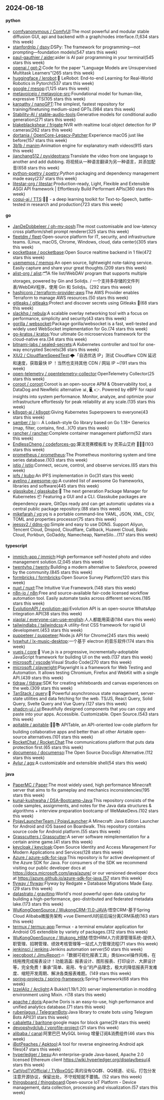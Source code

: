 ## 2024-06-18

#### python
* [comfyanonymous / ComfyUI](https://github.com/comfyanonymous/ComfyUI):The most powerful and modular stable diffusion GUI, api and backend with a graph/nodes interface.(1,634 stars this week)
* [stanfordnlp / dspy](https://github.com/stanfordnlp/dspy):DSPy: The framework for programming—not prompting—foundation models(547 stars this week)
* [paul-gauthier / aider](https://github.com/paul-gauthier/aider):aider is AI pair programming in your terminal(545 stars this week)
* [openai / gpt-2](https://github.com/openai/gpt-2):Code for the paper "Language Models are Unsupervised Multitask Learners"(265 stars this week)
* [huggingface / lerobot](https://github.com/huggingface/lerobot):🤗 LeRobot: End-to-end Learning for Real-World Robotics in Pytorch(537 stars this week)
* [google / mesop](https://github.com/google/mesop):(1,125 stars this week)
* [metavoiceio / metavoice-src](https://github.com/metavoiceio/metavoice-src):Foundational model for human-like, expressive TTS(105 stars this week)
* [karpathy / nanoGPT](https://github.com/karpathy/nanoGPT):The simplest, fastest repository for training/finetuning medium-sized GPTs.(984 stars this week)
* [Stability-AI / stable-audio-tools](https://github.com/Stability-AI/stable-audio-tools):Generative models for conditional audio generation(271 stars this week)
* [blakeblackshear / frigate](https://github.com/blakeblackshear/frigate):NVR with realtime local object detection for IP cameras(262 stars this week)
* [dortania / OpenCore-Legacy-Patcher](https://github.com/dortania/OpenCore-Legacy-Patcher):Experience macOS just like before(157 stars this week)
* [3b1b / manim](https://github.com/3b1b/manim):Animation engine for explanatory math videos(915 stars this week)
* [jianchang512 / pyvideotrans](https://github.com/jianchang512/pyvideotrans):Translate the video from one language to another and add dubbing. 将视频从一种语言翻译为另一种语言，并添加配音(658 stars this week)
* [python-poetry / poetry](https://github.com/python-poetry/poetry):Python packaging and dependency management made easy(237 stars this week)
* [litestar-org / litestar](https://github.com/litestar-org/litestar):Production-ready, Light, Flexible and Extensible ASGI API framework | Effortlessly Build Performant APIs(360 stars this week)
* [coqui-ai / TTS](https://github.com/coqui-ai/TTS):🐸💬 - a deep learning toolkit for Text-to-Speech, battle-tested in research and production(723 stars this week)

#### go
* [JanDeDobbeleer / oh-my-posh](https://github.com/JanDeDobbeleer/oh-my-posh):The most customisable and low-latency cross platform/shell prompt renderer(325 stars this week)
* [fleetdm / fleet](https://github.com/fleetdm/fleet):Open-source platform for IT, security, and infrastructure teams. (Linux, macOS, Chrome, Windows, cloud, data center)(305 stars this week)
* [pocketbase / pocketbase](https://github.com/pocketbase/pocketbase):Open Source realtime backend in 1 file(472 stars this week)
* [usememos / memos](https://github.com/usememos/memos):An open source, lightweight note-taking service. Easily capture and share your great thoughts.(209 stars this week)
* [alist-org / alist](https://github.com/alist-org/alist):🗂️A file list/WebDAV program that supports multiple storages, powered by Gin and Solidjs. / 一个支持多存储的文件列表/WebDAV程序，使用 Gin 和 Solidjs。(292 stars this week)
* [hashicorp / terraform-provider-aws](https://github.com/hashicorp/terraform-provider-aws):The AWS Provider enables Terraform to manage AWS resources.(50 stars this week)
* [gitleaks / gitleaks](https://github.com/gitleaks/gitleaks):Protect and discover secrets using Gitleaks 🔑(68 stars this week)
* [slackhq / nebula](https://github.com/slackhq/nebula):A scalable overlay networking tool with a focus on performance, simplicity and security(43 stars this week)
* [gorilla / websocket](https://github.com/gorilla/websocket):Package gorilla/websocket is a fast, well-tested and widely used WebSocket implementation for Go.(74 stars this week)
* [go-kratos / kratos](https://github.com/go-kratos/kratos):Your ultimate Go microservices framework for the cloud-native era.(34 stars this week)
* [bitnami-labs / sealed-secrets](https://github.com/bitnami-labs/sealed-secrets):A Kubernetes controller and tool for one-way encrypted Secrets(36 stars this week)
* [XIU2 / CloudflareSpeedTest](https://github.com/XIU2/CloudflareSpeedTest):🌩「自选优选 IP」测试 Cloudflare CDN 延迟和速度，获取最快 IP ！当然也支持其他 CDN / 网站 IP ~(191 stars this week)
* [open-telemetry / opentelemetry-collector](https://github.com/open-telemetry/opentelemetry-collector):OpenTelemetry Collector(25 stars this week)
* [coroot / coroot](https://github.com/coroot/coroot):Coroot is an open-source APM & Observability tool, a DataDog and NewRelic alternative 📊, 🖥️, 👉. Powered by eBPF for rapid insights into system performance. Monitor, analyze, and optimize your infrastructure effortlessly for peak reliability at any scale.(135 stars this week)
* [k8sgpt-ai / k8sgpt](https://github.com/k8sgpt-ai/k8sgpt):Giving Kubernetes Superpowers to everyone(43 stars this week)
* [samber / lo](https://github.com/samber/lo):💥 A Lodash-style Go library based on Go 1.18+ Generics (map, filter, contains, find...)(70 stars this week)
* [rancher / rancher](https://github.com/rancher/rancher):Complete container management platform(52 stars this week)
* [EndlessCheng / codeforces-go](https://github.com/EndlessCheng/codeforces-go):算法竞赛模板库 by 灵茶山艾府 💭💡🎈(103 stars this week)
* [prometheus / prometheus](https://github.com/prometheus/prometheus):The Prometheus monitoring system and time series database.(103 stars this week)
* [istio / istio](https://github.com/istio/istio):Connect, secure, control, and observe services.(65 stars this week)
* [ipfs / kubo](https://github.com/ipfs/kubo):An IPFS implementation in Go(31 stars this week)
* [avelino / awesome-go](https://github.com/avelino/awesome-go):A curated list of awesome Go frameworks, libraries and software(445 stars this week)
* [glasskube / glasskube](https://github.com/glasskube/glasskube):🧊 The next generation Package Manager for Kubernetes 📦 Featuring a GUI and a CLI. Glasskube packages are dependency aware, GitOps ready and can get automatic updates via a central public package repository.(88 stars this week)
* [mikefarah / yq](https://github.com/mikefarah/yq):yq is a portable command-line YAML, JSON, XML, CSV, TOML and properties processor(75 stars this week)
* [jeessy2 / ddns-go](https://github.com/jeessy2/ddns-go):Simple and easy to use DDNS. Support Aliyun, Tencent Cloud, Dnspod, Cloudflare, Callback, Huawei Cloud, Baidu Cloud, Porkbun, GoDaddy, Namecheap, NameSilo...(117 stars this week)

#### typescript
* [immich-app / immich](https://github.com/immich-app/immich):High performance self-hosted photo and video management solution.(2,045 stars this week)
* [twentyhq / twenty](https://github.com/twentyhq/twenty):Building a modern alternative to Salesforce, powered by the community.(845 stars this week)
* [formbricks / formbricks](https://github.com/formbricks/formbricks):Open Source Survey Platform(120 stars this week)
* [nuxt / nuxt](https://github.com/nuxt/nuxt):The Intuitive Vue Framework.(148 stars this week)
* [n8n-io / n8n](https://github.com/n8n-io/n8n):Free and source-available fair-code licensed workflow automation tool. Easily automate tasks across different services.(185 stars this week)
* [EvolutionAPI / evolution-api](https://github.com/EvolutionAPI/evolution-api):Evolution API is an open-source WhatsApp integration API(38 stars this week)
* [xiaolai / everyone-can-use-english](https://github.com/xiaolai/everyone-can-use-english):人人都能用英语(184 stars this week)
* [tailwindlabs / tailwindcss](https://github.com/tailwindlabs/tailwindcss):A utility-first CSS framework for rapid UI development.(453 stars this week)
* [puppeteer / puppeteer](https://github.com/puppeteer/puppeteer):Node.js API for Chrome(245 stars this week)
* [lyswhut / lx-music-desktop](https://github.com/lyswhut/lx-music-desktop):一个基于 electron 的音乐软件(174 stars this week)
* [vuejs / core](https://github.com/vuejs/core):🖖 Vue.js is a progressive, incrementally-adoptable JavaScript framework for building UI on the web.(137 stars this week)
* [microsoft / vscode](https://github.com/microsoft/vscode):Visual Studio Code(270 stars this week)
* [microsoft / playwright](https://github.com/microsoft/playwright):Playwright is a framework for Web Testing and Automation. It allows testing Chromium, Firefox and WebKit with a single API.(439 stars this week)
* [tldraw / tldraw](https://github.com/tldraw/tldraw):SDK for creating whiteboards and canvas experiences on the web.(309 stars this week)
* [TanStack / query](https://github.com/TanStack/query):🤖 Powerful asynchronous state management, server-state utilities and data fetching for the web. TS/JS, React Query, Solid Query, Svelte Query and Vue Query.(127 stars this week)
* [shadcn-ui / ui](https://github.com/shadcn-ui/ui):Beautifully designed components that you can copy and paste into your apps. Accessible. Customizable. Open Source.(543 stars this week)
* [apitable / apitable](https://github.com/apitable/apitable):🚀🎉📚 APITable, an API-oriented low-code platform for building collaborative apps and better than all other Airtable open-source alternatives.(101 stars this week)
* [RocketChat / Rocket.Chat](https://github.com/RocketChat/Rocket.Chat):The communications platform that puts data protection first.(65 stars this week)
* [documenso / documenso](https://github.com/documenso/documenso):The Open Source DocuSign Alternative.(112 stars this week)
* [Aylur / ags](https://github.com/Aylur/ags):A customizable and extensible shell(54 stars this week)

#### java
* [PaperMC / Paper](https://github.com/PaperMC/Paper):The most widely used, high performance Minecraft server that aims to fix gameplay and mechanics inconsistencies(195 stars this week)
* [kunal-kushwaha / DSA-Bootcamp-Java](https://github.com/kunal-kushwaha/DSA-Bootcamp-Java):This repository consists of the code samples, assignments, and notes for the Java data structures & algorithms + interview preparation bootcamp of WeMakeDevs.(102 stars this week)
* [PojavLauncherTeam / PojavLauncher](https://github.com/PojavLauncherTeam/PojavLauncher):A Minecraft: Java Edition Launcher for Android and iOS based on Boardwalk. This repository contains source code for Android platform.(55 stars this week)
* [Grasscutters / Grasscutter](https://github.com/Grasscutters/Grasscutter):A server software reimplementation for a certain anime game.(41 stars this week)
* [keycloak / keycloak](https://github.com/keycloak/keycloak):Open Source Identity and Access Management For Modern Applications and Services(128 stars this week)
* [Azure / azure-sdk-for-java](https://github.com/Azure/azure-sdk-for-java):This repository is for active development of the Azure SDK for Java. For consumers of the SDK we recommend visiting our public developer docs at https://docs.microsoft.com/java/azure/ or our versioned developer docs at https://azure.github.io/azure-sdk-for-java.(57 stars this week)
* [flyway / flyway](https://github.com/flyway/flyway):Flyway by Redgate • Database Migrations Made Easy.(29 stars this week)
* [datastrato / gravitino](https://github.com/datastrato/gravitino):World's most powerful open data catalog for building a high-performance, geo-distributed and federated metadata lake.(173 stars this week)
* [WuKongOpenSource / WukongCRM-11.0-JAVA](https://github.com/WuKongOpenSource/WukongCRM-11.0-JAVA):悟空CRM-基于Spring Cloud Alibaba微服务架构 +vue ElementUI的前后端分离CRM系统(163 stars this week)
* [termux / termux-app](https://github.com/termux/termux-app):Termux - a terminal emulator application for Android OS extendible by variety of packages.(312 stars this week)
* [WuKongOpenSource / Wukong_HRM](https://github.com/WuKongOpenSource/Wukong_HRM):悟空HRM人力资源管理系统-提供入职管理、招聘管理、绩效考核管理等一站式人力管理流程(71 stars this week)
* [jenkinsci / jenkins](https://github.com/jenkinsci/jenkins):Jenkins automation server(50 stars this week)
* [jeecgboot / JimuReport](https://github.com/jeecgboot/JimuReport):🔥「数据可视化报表工具」类似excel操作风格，在线拖拽完成报表设计！功能涵盖: 报表设计、图形报表、打印设计、大屏设计等，完全免费！秉承“简单、易用、专业”的产品理念，极大的降低报表开发难度、缩短开发周期、解决各类报表难题。(149 stars this week)
* [spring-projects / spring-framework](https://github.com/spring-projects/spring-framework):Spring Framework(68 stars this week)
* [IzzelAliz / Arclight](https://github.com/IzzelAliz/Arclight):A Bukkit(1.19/1.20) server implementation in modding environment using Mixin. ⚡(18 stars this week)
* [apache / doris](https://github.com/apache/doris):Apache Doris is an easy-to-use, high performance and unified analytics database.(71 stars this week)
* [rubenlagus / TelegramBots](https://github.com/rubenlagus/TelegramBots):Java library to create bots using Telegram Bots API(31 stars this week)
* [cabaletta / baritone](https://github.com/cabaletta/baritone):google maps for block game(29 stars this week)
* [devopshydclub / vprofile-project](https://github.com/devopshydclub/vprofile-project):(21 stars this week)
* [alibaba / canal](https://github.com/alibaba/canal):阿里巴巴 MySQL binlog 增量订阅&消费组件(46 stars this week)
* [iBotPeaches / Apktool](https://github.com/iBotPeaches/Apktool):A tool for reverse engineering Android apk files(47 stars this week)
* [hyperledger / besu](https://github.com/hyperledger/besu):An enterprise-grade Java-based, Apache 2.0 licensed Ethereum client https://wiki.hyperledger.org/display/besu(4 stars this week)
* [CatVodTVOfficial / TVBoxOSC](https://github.com/CatVodTVOfficial/TVBoxOSC):真的没有QQ群、QQ频道、论坛。打包分发注意开源协议，保留出处，不守规矩就不要搞。(52 stars this week)
* [thingsboard / thingsboard](https://github.com/thingsboard/thingsboard):Open-source IoT Platform - Device management, data collection, processing and visualization.(57 stars this week)
